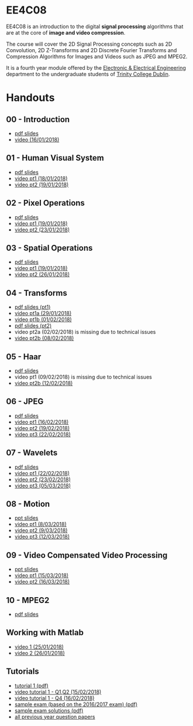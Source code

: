 # EE4C08

EE4C08 is an introduction to the digital **signal processing**
algorithms that are at the core of **image and video compression**.

The course will cover the 2D Signal Processing concepts such as 2D
Convolution, 2D Z-Transforms and 2D Discrete Fourier Transforms and
Compression Algorithms for Images and Videos such as JPEG and MPEG2.

It is a fourth year module offered by the [Electronic & Electrical
Engineering](https://www.tcd.ie/eleceng/) department to the
undergraduate students of [Trinity College
Dublin](https://www.tcd.ie).

# Handouts

## 00 - Introduction

* [pdf slides](/handouts/handout-00-introduction.pdf)
* [video (16/01/2018)](https://youtu.be/8nIrgDCW0fU)

## 01 - Human Visual System
* [pdf slides](/handouts/handout-01-human-visual-system.pdf)
* [video pt1 (18/01/2018)](https://youtu.be/ZH3Tfxsc0YY)
* [video pt2 (19/01/2018)](https://youtu.be/WvdaYXhZYE4)

## 02 - Pixel Operations
* [pdf slides](/handouts/handout-02-pixelops.pdf)
* [video pt1 (19/01/2018)](https://youtu.be/eA3kaW-GYco)
* [video pt2 (23/01/2018)](https://youtu.be/HIAp2QlBUOU)

## 03 - Spatial Operations
* [pdf slides](/handouts/handout-03-spatialops.pdf)
* [video pt1 (19/01/2018)](https://youtu.be/QSjCgHM-wTE)
* [video pt2 (26/01/2018)](https://youtu.be/l5gob1NYGSk)

## 04 - Transforms 
* [pdf slides (pt1)](/handouts/handout-04-xforms-pt1.pdf)
* [video pt1a (29/01/2018)](https://youtu.be/4AKGKNnWH98)
* [video pt1b (01/02/2018)](https://youtu.be/i8HY8zPVtuI)
* [pdf slides (pt2)](/handouts/handout-04-xforms-pt2.pdf)
* video pt2a (02/02/2018) is missing due to technical issues
* [video pt2b (08/02/2018)](https://youtu.be/IsAVI8Vk53I)

## 05 - Haar 
* [pdf slides](/handouts/handout-05-haar.pdf)
* video pt1 (09/02/2018) is missing due to technical issues
* [video pt2b (12/02/2018)](https://youtu.be/RMXOEitJoRc)

## 06 - JPEG
* [pdf slides](/handouts/handout-06-jpeg.pdf)
* [video pt1 (16/02/2018)](https://youtu.be/oJcPNHoRSV0)
* [video pt2 (19/02/2018)](https://youtu.be/TZp4kyqCFT0)
* [video pt3 (22/02/2018)](https://youtu.be/ZEJSP9BR3UE)

## 07 - Wavelets
* [pdf slides](/handouts/handout-07-wavelets.pdf)
* [video pt1 (22/02/2018)](https://youtu.be/FdW6SEH2IXA)
* [video pt2 (23/02/2018)](https://youtu.be/HyTDyLU2FsQ)
* [video pt3 (05/03/2018)](https://youtu.be/Si7FGw5ZF6M)

## 08 - Motion
* [ppt slides](/handouts/ho8_motion_1516.pptx)
* [video pt1 (8/03/2018)](https://youtu.be/KCi47MtiFh8)
* [video pt2 (9/03/2018)](https://youtu.be/wSuYyks73Rk)
* [video pt3 (12/03/2018)](https://youtu.be/CN6JZoywM0g)

## 09 - Video Compensated Video Processing
* [ppt slides](/handouts/ho9_video_apps_1516.pptx)
* [video pt1 (15/03/2018)](https://youtu.be/-yEV7oLSppw)
* [video pt2 (16/03/2018)](https://youtu.be/IxDUfjFTHtc)

## 10 - MPEG2
* [pdf slides](/handouts/handout-10-mpeg2.pdf)

## Working with Matlab
* [video 1 (25/01/2018)](https://youtu.be/_ST2bh1Dey8)
* [video 2 (26/01/2018)](https://youtu.be/l5gob1NYGSk)

## Tutorials
* [tutorial 1 (pdf)](/tutorials/tutorial-01.pdf)
* [video tutorial 1 - Q1,Q2 (15/02/2018)](https://youtu.be/KDOWEmsUHm8)
* [video tutorial 1 - Q4 (16/02/2018)](https://youtu.be/UwuosXZgu2I)
* [sample exam (based on the 2016/2017 exam) (pdf)](/tutorials/EE4C08-sample-exam.pdf)
* [sample exam solutions (pdf)](/tutorials/EE4C08-sample-exam-solutions.pdf)
* [all previous year question papers](/tutorials/)

